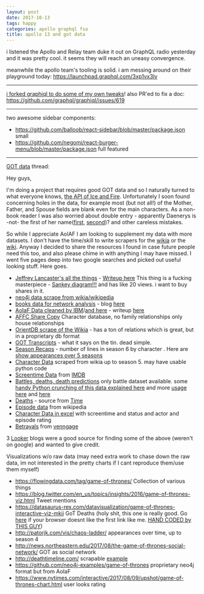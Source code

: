 ```yaml
---
layout: post
date: 2017-10-13
tags: happy
categories: apollo graphql fsa
title: apollo 13 and got data
---
```


i listened the Apollo and Relay team duke it out on GraphQL radio yesterday and it was pretty cool. it seems they will reach an uneasy convergence.

meanwhile the apollo team's tooling is solid. i am messing around on their playground today: <https://launchpad.graphql.com/3xp1vx3lv>

---

[i forked graphiql to do some of my own tweaks](https://github.com/sw-yx/swyx-graphiql)! also PR'ed to fix a doc: <https://github.com/graphql/graphiql/issues/619> 

---

two awesome sidebar components:
- <https://github.com/balloob/react-sidebar/blob/master/package.json> small
- <https://github.com/negomi/react-burger-menu/blob/master/package.json> full featured

---

[GOT data](https://www.reddit.com/r/freefolk/comments/769hav/game_of_thrones_datasets/) thread:

Hey guys,

I'm doing a project that requires good GOT data and so I naturally turned to what everyone knows, [the API of Ice and Fire](https://anapioficeandfire.com). Unfortunately I soon found concerning holes in the data, for example most (but not all!) of the Mother, Father, and Spouse fields are blank even for the main characters. As a non-book reader I was also worried about double entry - apparently Daenerys is -not- the first of her name([first](https://anapioficeandfire.com/api/characters/271), [second](https://anapioficeandfire.com/api/characters/1303))? and other careless mistakes.

So while I appreciate AoIAF I am looking to supplement my data with more datasets. I don't have the time/skill to write scrapers for the [wikia](http://gameofthrones.wikia.com/wiki/Game_of_Thrones_Wiki) or the [wiki](http://awoiaf.westeros.org/index.php/House_Arryn). Anyway I decided to share the resources I found in case future people need this too, and also please chime in with anything I may have missed. I went five pages deep into two google searches and picked out useful looking stuff. Here goes.


- [Jeffrey Lancaster's all the things](https://github.com/jeffreylancaster/game-of-thrones) - [Writeup here](https://medium.com/@jeffrey.lancaster/the-ultimate-game-of-thrones-dataset-a100c0cf35fb) This thing is a fucking masterpiece - [Sankey diagram!!!](https://jeffreylancaster.github.io/game-of-thrones/) and has like 20 views. i want to buy shares in it.
- [neo4j data scrape from wikia/wikipedia](https://github.com/mneedham/neo4j-got/tree/master/data)
- [books data for network analysis](https://github.com/mathbeveridge/asoiaf) - blog [here](https://networkofthrones.wordpress.com/)
- [AoIaF Data cleaned by IBM](https://developer.ibm.com/clouddataservices/wp-content/uploads/sites/47/2016/04/gameofthrones_scrubbed-gameofthrones-004.txt)/[and here](https://developer.ibm.com/clouddataservices/wp-content/uploads/sites/47/2016/04/gameofthrones.txt) - writeup [here](https://developer.ibm.com/clouddataservices/2016/04/19/winter-is-coming-importing-game-of-thrones-data-into-cloudant-with-the-simple-search-service/)
- [AFFC Share Copy](https://docs.google.com/spreadsheets/d/1gEZUEo8GUP5b6Tup6wzUG90erpDPgOyGhbB5GfMrk7E) Character database, no family relationships only house relationships
- [OrientDB scrape of the Wikia](http://gog.orientdb.com/index.html#/download) - has a ton of relations which is great, but in a proprietary db format
- [GOT Transcripts](https://gameofthronesscripts.wordpress.com/) - what it says on the tin. dead simple. 
- [Season Recaps](https://duelingdata.blogspot.com/2017/07/game-of-thrones-season-6-recap.html) - number of lines in season 6 by character . Here are [show appearances over 5 seasons](https://duelingdata.blogspot.com/2016/04/game-of-thrones-analysis.html)
- [Character Data](https://github.com/girikuncoro/thrones) scraped from wikia up to season 5. may have usable python code
- [Screentime Data](https://data.world/aendrew/game-of-thrones-screen-times) from [IMDB](http://www.imdb.com/list/ls076752033/)
- [Battles, deaths, death predictions](https://www.kaggle.com/mylesoneill/game-of-thrones/data) only battle dataset available. some [handy Python crunching of this data explained here](https://datascienceplus.com/network-analysis-of-game-of-thrones/) and more [usage](http://justingosses.com/game-of-thrones-parallel-sets-data-visualization/) [here](http://justingosses.com/ParaSet_Oct2/) and [here](https://tbgraph.wordpress.com/2017/06/24/neo4j-game-of-thrones-part-1/)
- [Deaths](https://data.world/aendrew/game-of-thrones-deaths) - source from [Time](http://time.com/3924852/every-game-of-throne/)
- [Episode data](https://en.wikipedia.org/wiki/List_of_Game_of_Thrones_episodes) from wikipedia
- [Character Data in excel](https://trumpexcel.com/game-of-thrones-dashboard/) with screentime and status and actor and episode rating
- [Betrayals](https://docs.google.com/spreadsheets/d/1yfzwRZFY08EBgwfMYTY8BojB4GIfsOBLo0PQ2Hs8u5g/edit#gid=0) from [venngage](https://venngage.com/blog/game-of-thrones-infographic/)

3 [Looker](https://looker.com/blog/data-of-thrones-part-i) blogs were a good source for finding some of the above (weren't on google) and wanted to give credit.

Visualizations w/o raw data (may need extra work to chase down the raw data, im not interested in the pretty charts if I cant reproduce them/use them myself)

- <https://flowingdata.com/tag/game-of-thrones/> Collection of various things
- <https://blog.twitter.com/en_us/topics/insights/2016/game-of-thrones-viz.html> Tweet mentions
- <https://datasaurus-rex.com/datavisualization/game-of-thrones-interactive-viz-mkii> GoT Deaths (holy shit, this one is really good. Go [here](https://public.tableau.com/en-us/s/gallery/game-thrones-deaths) if your browser doesnt like the first link like me. [HAND CODED by THIS GUY](https://www.youtube.com/watch?v=ZwiFLZidcM8))
- <http://patorjk.com/vis/chaos-ladder/> appearances over time, up to season 4
- <http://news.northeastern.edu/2017/08/the-game-of-thrones-social-network/> GOT as social network
- <http://deathtimeline.com/> scrapable [example](https://ekerstein.com/gameofthrones/)
- <https://github.com/neo4j-examples/game-of-thrones> proprietary neo4j format but from AoIaF
- <https://www.nytimes.com/interactive/2017/08/09/upshot/game-of-thrones-chart.html> user looks rating
